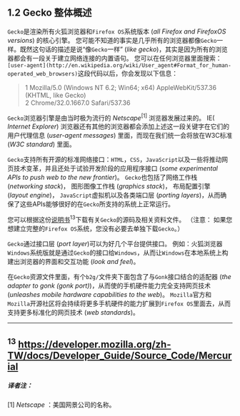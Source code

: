 ## 1.2 Gecko 整体概述

`Gecko`是渲染所有火狐浏览器和`Firefox OS`系统版本 (*all Firefox and FirefoxOS versions*) 的核心引擎。
您可能不知道的事实是几乎所有的浏览器都像`Gecko`一样。既然这句话的描述是说“像`Gecko`一样” (*like gecko*)，其实是因为所有的浏览器都会有一段关于建立网络连接的内置语句。
您可以在任何浏览器里面搜索：`[user-agent](http://en.wikipedia.org/wiki/User_agent#Format_for_human-operated_web_browsers)`这段代码以后，你会发现以下信息：  

> 1 Mozilla/5.0 (Windows NT 6.2; Win64; x64) AppleWebKit/537.36 (KHTML, like Gecko)   
> 2 Chrome/32.0.1667.0 Safari/537.36  

`Gecko`浏览器引擎是由当时极为流行的 *Netscape*<sup>[1]</sup> 浏览器发展过来的。
IE( *Internet Explorer*) 浏览器还有其他的浏览器都会添加上述这一段关键字在它们的用户代理信息 (*user-agent messages*) 里面，而现在我们统一会将放在W3C标准 (*W3C standard*) 里面。

`Gecko`支持所有开源的标准网络接口：`HTML`，`CSS`，`JavaScript`以及一些将推动网页技术变革，并且还处于试验开发阶段的应用程序接口 (*some experimental APIs to push web to the new frontier*)。
`Gecko`也包括了网络工作栈 (*networking stack*)， 图形图像工作栈 (*graphics stack*)， 布局配置引擎 (*layout engine*)， `JavaScript`虚拟机以及各类端口层 (*porting layers*)，从而确保了这些APIs能够很好的在`Gecko`所支持的系统上正常运行。  

您可以根据这份[说明书]()<sup>13</sup>下载有关`Gecko`的源码及相关资料文件。
（注意： 如果您想建立完整的`Firefox OS`系统，您没有必要去单独下载`Gecko`。）  

`Gecko`通过接口层 (*port layer*)可以为好几个平台提供接口。
例如：火狐浏览器`Windows`系统版就是通过`Gecko`的接口给`Windows`，从而让`Windows`在本地系统上构建出浏览器的界面和交互功能 (*look and feel*)。

在`Gecko`资源文件里面，有个`b2g/`文件夹下面包含了与`Gonk`接口结合的适配器 (*the adapter to gonk (gonk port)*)，从而使的手机硬件能力完全支持网页技术 (*unleashes mobile hardware capabilities to the web*)。
`Mozilla`官方和`Mozilla`开源社区将会持续将更多手机硬件的能力扩展到`Firefox OS`里面去，从而支持更多标准化的网页技术 (*web standards*)。

---

<sup>13</sup> <https://developer.mozilla.org/zh-TW/docs/Developer_Guide/Source_Code/Mercurial>
---

##### 译者注：  
[1] *Netscape* ：美国网景公司的名称。
